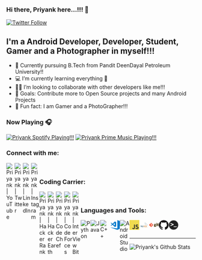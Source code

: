 ### Hi there, Priyank here...!!! 👋

[![Twitter Follow](https://img.shields.io/twitter/follow/em_Priyannk?color=1DA1F2&logo=twitter&style=for-the-badge)](https://twitter.com/em_Priyannk)

## I'm a Android Developer, Developer, Student, Gamer and a Photographer in myself!!!

- 🔭 Currently pursuing B.Tech from Pandit DeenDayal Petroleum University!!
- 💻 I’m currently learning everything 🤣
- 👨‍💻 I’m looking to collaborate with other developers like me!!!
- 🥅 Goals: Contribute more to Open Source projects and many Android Projects
- 📸 Fun fact: I am Gamer and a PhotoGrapher!!!

### Now Playing 🎧
[<img src="https://simpleicons.org/icons/spotify.svg" alt="Priyank Spotify Playing!!!" width="26px" />][spotify]
[<img src="https://simpleicons.org/icons/prime.svg" alt="Priyank Prime Music Playing!!!" width="26px" />][prime]


### Connect with me:
[<img align="left" alt="Priyank | YouTube" width="22px" src="https://cdn.jsdelivr.net/npm/simple-icons@v3/icons/youtube.svg" />][youtube]
[<img align="left" alt="Priyank | Twitter" width="22px" src="https://cdn.jsdelivr.net/npm/simple-icons@v3/icons/twitter.svg" />][twitter]
[<img align="left" alt="Priyank | LinkedIn" width="22px" src="https://cdn.jsdelivr.net/npm/simple-icons@v3/icons/linkedin.svg" />][linkedin]
[<img align="left" alt="Priyank | Instagram" width="22px" src="https://cdn.jsdelivr.net/npm/simple-icons@v3/icons/instagram.svg" />][instagram]

<br />

### Coding Carrier:
[<img align="left" alt="Priyank | HackerRank" width="22px" src="https://simpleicons.org/icons/hackerrank.svg" />][hackerrank]
[<img align="left" alt="Priyank | HackerEarth" width="22px" src="https://simpleicons.org/icons/hackerearth.svg" />][hackerearth]
[<img align="left" alt="Priyank | CodeChef" width="22px" src="https://simpleicons.org/icons/codechef.svg" />][codechef]
[<img align="left" alt="Priyank | CodeForces" width="22px" src="https://simpleicons.org/icons/codeforces.svg" />][codeforces]
[<img align="left" alt="Priyank | InterView Bit" width="22px" src="https://encrypted-tbn0.gstatic.com/images?q=tbn%3AANd9GcSVE0Qbbt4PnjY2YvwtnjHDWy24oNVcbWVIVw&usqp=CAU" />][interViewBit]

<br />

### Languages and Tools:
[<img align="left" alt="Python" width="26px" src="https://simpleicons.org/icons/python.svg" />][gmail]
[<img align="left" alt="Java" width="26px" src="https://simpleicons.org/icons/java.svg" />][gmail]
[<img align="left" alt="C++" width="26px" src="https://simpleicons.org/icons/cplusplus.svg" />][gmail]
[<img align="left" alt="Visual Studio Code" width="26px" src="https://raw.githubusercontent.com/github/explore/80688e429a7d4ef2fca1e82350fe8e3517d3494d/topics/visual-studio-code/visual-studio-code.png" />][gmail]
[<img align="left" alt="Android Studio" width="26px" src="https://simpleicons.org/icons/androidstudio.svg" />][gmail]
[<img align="left" alt="JavaScript" width="26px" src="https://raw.githubusercontent.com/github/explore/80688e429a7d4ef2fca1e82350fe8e3517d3494d/topics/javascript/javascript.png" />][gmail]
[<img align="left" alt="MySQL" width="26px" src="https://raw.githubusercontent.com/github/explore/80688e429a7d4ef2fca1e82350fe8e3517d3494d/topics/mysql/mysql.png" />][gmail]
[<img align="left" alt="Git" width="26px" src="https://raw.githubusercontent.com/github/explore/80688e429a7d4ef2fca1e82350fe8e3517d3494d/topics/git/git.png" />][gmail]
[<img align="left" alt="GitHub" width="26px" src="https://raw.githubusercontent.com/github/explore/78df643247d429f6cc873026c0622819ad797942/topics/github/github.png" />][gmail]
[<img align="left" alt="Terminal" width="26px" src="https://raw.githubusercontent.com/github/explore/80688e429a7d4ef2fca1e82350fe8e3517d3494d/topics/terminal/terminal.png" />][gmail]

<br />
<br />

---


  <img align="left" alt="Priyank's Github Stats" src="https://github-readme-stats.priyank2912.vercel.app/api?username=Priyank2912&show_icons=true&hide_border=true&theme=synthwave" />


[twitter]: https://twitter.com/em_Priyannk
[youtube]: https://youtube.com/channel/UCgO4-0ED4waq4lIp86B44CQ/featured?view_as=subscriber
[instagram]: https://instagram.com/em_priyank
[linkedin]: https://linkedin.com/in/priyank-rana-8526111b0
[hackerrank]:https://www.hackerrank.com/em_priyank
[hackerearth]:https://www.hackerearth.com/@priyank212
[codechef]:https://www.codechef.com/users/adienpierce
[codeforces]:https://codeforces.com/profile/aidenpearce2912
[interViewBit]:https://www.interviewbit.com/profile/em_priyank
[gmail]:priyank223017@gmail.com
[spotify]:https://open.spotify.com/playlist/1q9A3MdvDft4wmazZn35Qa?si=KJ9Iajf4QM-pcjAE1N9qQg
[prime]:https://music.amazon.in/user-playlists/1b5b7eea5d83490c9170225a470c48fci8n0?ref=dm_sh_6583-a803-253a-d831-8cff5
